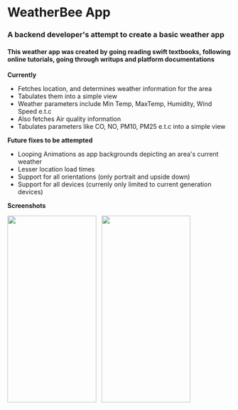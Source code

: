 # WeatherBee App

### A backend developer's attempt to create a basic weather app
#### This weather app was created by going reading swift textbooks, following online tutorials, going through writups and platform documentations

**Currently**

- Fetches location, and determines weather information for the area
- Tabulates them into a simple view
- Weather parameters include Min Temp, MaxTemp, Humidity, Wind Speed e.t.c
- Also fetches Air quality information
- Tabulates parameters like CO, NO, PM10, PM25 e.t.c into a simple view


**Future fixes to be attempted**

- Looping Animations as app backgrounds depicting an area's current weather
- Lesser location load times
- Support for all orientations (only portrait and upside down)
- Support for all devices (currenly only limited to current generation devices)

**Screenshots**

<p float=left>
<img src='https://user-images.githubusercontent.com/6836102/175785026-e503392b-8905-4094-aae8-599c95eaefdf.PNG' width="200" height="420">&nbsp;&nbsp;
<img src='https://user-images.githubusercontent.com/6836102/175785030-4863ce0c-d3ee-4282-915f-c3933f05f03f.jpeg' width="200" height="420">
</p>
